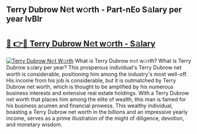 ## Terry Dubrow N𝚎t w𝚘rth - Part-nEo S𝚊lary per year lvBlr

# <h2><a href="http://gc0rad.nevu.top/?p=Terry+Dubrow">🔗 👉🔴 Terry Dubrow N𝚎t w𝚘rth - S𝚊lary</a></h2>

[![Terry Dubrow N𝚎t W𝚘rth](https://i.imgur.com/Oavwk0R.jpeg)](http://gc0rad.nevu.top/?p=Terry+Dubrow)
What is Terry Dubrow n𝚎t w𝚘rth? What is Terry Dubrow s𝚊lary per year?
This prosperous individual's Terry Dubrow net worth is considerable, positioning him among the industry's most well-off. His income from his job is considerable, but it is outmatched by Terry Dubrow net worth, which is thought to be amplified by his numerous business interests and extensive real estate holdings. With a Terry Dubrow net worth that places him among the elite of wealth, this man is famed for his business acumen and financial prowess. This wealthy individual, boasting a Terry Dubrow net worth in the billions and an impressive yearly income, serves as a prime illustration of the might of diligence, devotion, and monetary wisdom.
